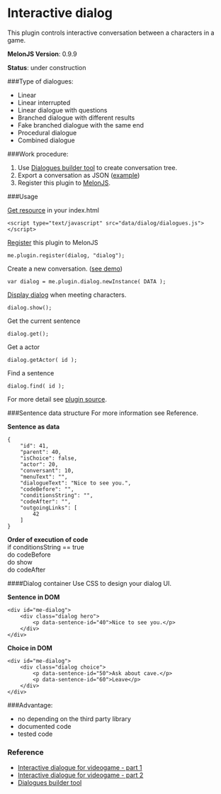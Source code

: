 # Interactive dialog
This plugin controls interactive conversation between a characters in a game.

**MelonJS Version**: 0.9.9

**Status**: under construction

###Type of dialogues:
- Linear
- Linear interrupted
- Linear dialogue with questions
- Branched dialogue with different results
- Fake branched dialogue with the same end
- Procedural dialogue
- Combined dialogue

###Work procedure:
1. Use [Dialogues builder tool](http://kibo.github.com/dialoguesBuilder/) to create conversation tree.
2. Export a conversation as JSON ([example](https://github.com/Kibo/melonjs-cookbook/blob/master/cookbook/interactiveDialog/demo/data/dialog/dialogues.js))
3. Register this plugin to [MelonJS](http://melonjs.org/).

###Usage

[Get resource](https://github.com/Kibo/melonjs-cookbook/blob/master/cookbook/interactiveDialog/demo/index.html#L23) in your index.html 
```
<script type="text/javascript" src="data/dialog/dialogues.js"></script>
```

[Register](https://github.com/Kibo/melonjs-cookbook/blob/master/cookbook/interactiveDialog/demo/js/game.js#L36) this plugin to MelonJS
```
me.plugin.register(dialog, "dialog");
```

Create a new conversation. ([see demo](https://github.com/Kibo/melonjs-cookbook/blob/master/cookbook/interactiveDialog/demo/js/entities/entities.js#L210))
```
var dialog = me.plugin.dialog.newInstance( DATA );
```

[Display dialog](https://github.com/Kibo/melonjs-cookbook/blob/master/cookbook/interactiveDialog/demo/js/entities/entities.js#L145) when meeting characters.
```
dialog.show();
```

Get the current sentence
```
dialog.get();
```

Get a actor
```
dialog.getActor( id );
```

Find a sentence
```
dialog.find( id );
```


For more detail see [plugin source](https://github.com/Kibo/melonjs-cookbook/blob/master/cookbook/interactiveDialog/source/dialog.js).

###Sentence data structure
For more information see Reference.

**Sentence as data**
```
{
	"id": 41,
	"parent": 40,
	"isChoice": false,
	"actor": 20,
	"conversant": 10,
	"menuText": "",
	"dialogueText": "Nice to see you.",
	"codeBefore": "",
	"conditionsString": "",	
	"codeAfter": "",
	"outgoingLinks": [
		42
	]
}
```

**Order of execution of code** <br />
if conditionsString == true<br/>
	do codeBefore<br/>
	do show<br/>
	do codeAfter

####Dialog container
Use CSS to design your dialog UI.

**Sentence in DOM**
```
<div id="me-dialog">
	<div class="dialog hero">
		<p data-sentence-id="40">Nice to see you.</p>
	</div>
</div>
```

**Choice in DOM**
```
<div id="me-dialog">
	<div class="dialog choice">
		<p data-sentence-id="50">Ask about cave.</p>
		<p data-sentence-id="60">Leave</p>
	</div>
</div>
```

###Advantage:
- no depending on the third party library
- documented code
- tested code

### Reference
- [Interactive dialogue for videogame - part 1](http://tomasjurman.blogspot.cz/2013/02/interactive-dialogue-for-html5-game.html)
- [Interactive dialogue for videogame - part 2](http://tomasjurman.blogspot.cz/2013/03/interactive-dialogue-for-html5-game.html)
- [Dialogues builder tool](http://kibo.github.com/dialoguesBuilder/)

